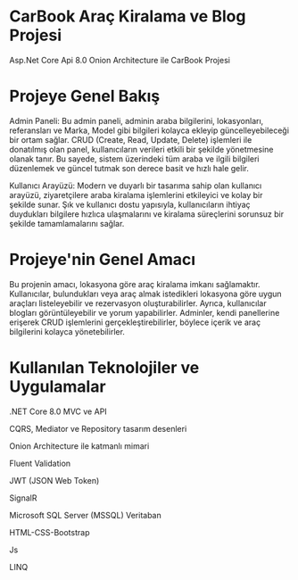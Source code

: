 <h1 id="CarBook">CarBook Araç Kiralama ve Blog Projesi</h1>
<p> Asp.Net Core Api 8.0 Onion Architecture ile CarBook Projesi</p>
<h1 id="Projeye Genel Bakış">Projeye Genel Bakış</h1>
<p>Admin Paneli: Bu admin paneli, adminin araba bilgilerini, lokasyonları, referansları ve Marka, Model gibi bilgileri kolayca ekleyip güncelleyebileceği bir ortam sağlar. CRUD (Create, Read, Update, Delete) işlemleri ile donatılmış olan panel, kullanıcıların verileri etkili bir şekilde yönetmesine olanak tanır. Bu sayede, sistem üzerindeki tüm araba ve ilgili bilgileri düzenlemek ve güncel tutmak son derece basit ve hızlı hale gelir. </p>
<p>Kullanıcı Arayüzü: Modern ve duyarlı bir tasarıma sahip olan kullanıcı arayüzü, ziyaretçilere araba kiralama işlemlerini etkileyici ve kolay bir şekilde sunar. Şık ve kullanıcı dostu yapısıyla, kullanıcıların ihtiyaç duydukları bilgilere hızlıca ulaşmalarını ve kiralama süreçlerini sorunsuz bir şekilde tamamlamalarını sağlar.</p>
<h1 id="Projeye'nin Genel amacı">Projeye'nin Genel Amacı</h1>
<p>Bu projenin amacı, lokasyona göre araç kiralama imkanı sağlamaktır. Kullanıcılar, bulundukları veya araç almak istedikleri lokasyona göre uygun araçları listeleyebilir ve rezervasyon oluşturabilirler. Ayrıca, kullanıcılar blogları görüntüleyebilir ve yorum yapabilirler. Adminler, kendi panellerine erişerek CRUD işlemlerini gerçekleştirebilirler, böylece içerik ve araç bilgilerini kolayca yönetebilirler.</p>
<h1 id="Kullanılan Teknolojiler ve Uygulamalar">Kullanılan Teknolojiler ve Uygulamalar</h1>
<p> .NET Core 8.0 MVC ve API</p>
<p>CQRS, Mediator ve Repository tasarım desenleri</p>
<p>Onion Architecture ile katmanlı mimari</p>
<p>Fluent Validation</p>
<p> JWT (JSON Web Token) </p>
<p>SignalR</p>
<p>Microsoft SQL Server (MSSQL) Veritaban</p>
<p> HTML-CSS-Bootstrap</p>
<p>Js</p>
<p>LINQ</p>
